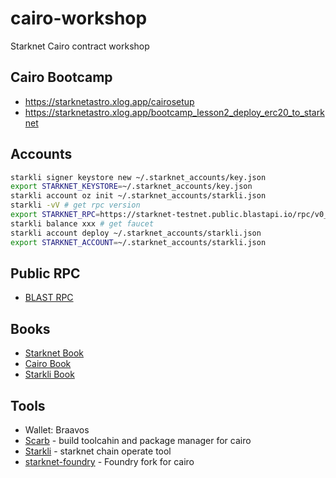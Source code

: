 # cairo-workshop

Starknet Cairo contract workshop

## Cairo Bootcamp

* <https://starknetastro.xlog.app/cairosetup>
* <https://starknetastro.xlog.app/bootcamp_lesson2_deploy_erc20_to_starknet>

## Accounts

```sh
starkli signer keystore new ~/.starknet_accounts/key.json
export STARKNET_KEYSTORE=~/.starknet_accounts/key.json
starkli account oz init ~/.starknet_accounts/starkli.json
starkli -vV # get rpc version
export STARKNET_RPC=https://starknet-testnet.public.blastapi.io/rpc/v0_6
starkli balance xxx # get faucet
starkli account deploy ~/.starknet_accounts/starkli.json
export STARKNET_ACCOUNT=~/.starknet_accounts/starkli.json
```

## Public RPC

* [BLAST RPC](https://blastapi.io/public-api/starknet)

## Books

* [Starknet Book](https://book.starknet.io/title-page.html)
* [Cairo Book](https://book.cairo-lang.org/)
* [Starkli Book](https://book.starkli.rs/)

## Tools

* Wallet: Braavos
* [Scarb](https://docs.swmansion.com/scarb) - build toolcahin and package manager for cairo
* [Starkli](https://github.com/xJonathanLEI/starkli) - starknet chain operate tool
* [starknet-foundry](https://github.com/foundry-rs/starknet-foundry) - Foundry fork for cairo
